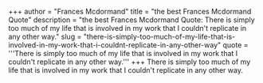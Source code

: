 +++
author = "Frances Mcdormand"
title = "the best Frances Mcdormand Quote"
description = "the best Frances Mcdormand Quote: There is simply too much of my life that is involved in my work that I couldn't replicate in any other way."
slug = "there-is-simply-too-much-of-my-life-that-is-involved-in-my-work-that-i-couldnt-replicate-in-any-other-way"
quote = '''There is simply too much of my life that is involved in my work that I couldn't replicate in any other way.'''
+++
There is simply too much of my life that is involved in my work that I couldn't replicate in any other way.

